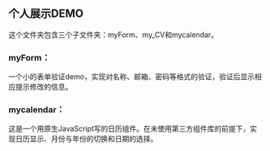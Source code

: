 ## 个人展示DEMO

这个文件夹包含三个子文件夹：myForm、my_CV和mycalendar。

### myForm：

一个小的表单验证demo，实现对名称、邮箱、密码等格式的验证，验证后显示相应提示修改的信息。

### mycalendar：

这是一个用原生JavaScript写的日历组件。在未使用第三方组件库的前提下，实现日历显示、月份与年份的切换和日期的选择。
